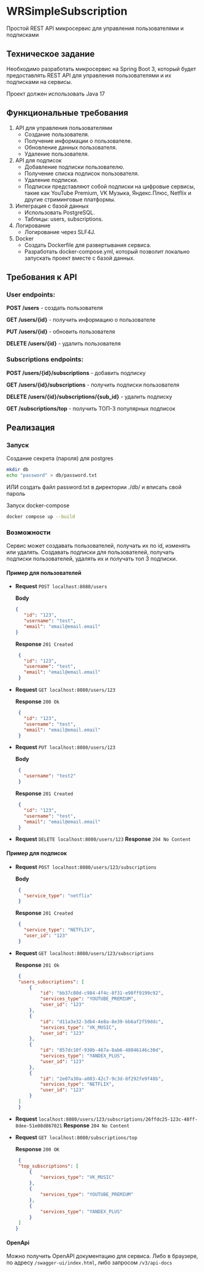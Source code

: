 ﻿# WRSimpleSubscription

Простой REST API микросервис для управления пользователями и подписками

## Техническое задание

Необходимо разработать микросервис на Spring Boot 3, который будет
предоставлять REST API для управления пользователями и их подписками на
сервисы.

Проект должен использовать Java 17

## Функциональные требования

1. API для управления пользователями
    - Создание пользователя.
    - Получение информации о пользователе.
    - Обновление данных пользователя.
    - Удаление пользователя.
2. API для подписок
    - Добавление подписки пользователю.
    - Получение списка подписок пользователя.
    - Удаление подписки.
    - Подписки представляют собой подписки на цифровые сервисы, такие как
      YouTube Premium, VK Музыка, Яндекс.Плюс, Netflix и другие стриминговые
      платформы.
3. Интеграция с базой данных
    - Использовать PostgreSQL.
    - Таблицы: users, subscriptions.
4. Логирование
    - Логирование через SLF4J.
5. Docker
    - Создать Dockerfile для развертывания сервиса.
    - Разработать docker-compose.yml, который позволит локально запускать проект
      вместе с базой данных.

## Требования к API

### User endpoints:

**POST /users** - создать пользователя

**GET /users/{id}** - получить информацию о пользователе

**PUT /users/{id}** - обновить пользователя

**DELETE /users/{id}** - удалить пользователя

### Subscriptions endpoints:

**POST /users/{id}/subscriptions** - добавить подписку

**GET /users/{id}/subscriptions** - получить подписки пользователя

**DELETE /users/{id}/subscriptions/{sub_id}** - удалить подписку

**GET /subscriptions/top** - получить ТОП-3 популярных подписок

## Реализация

### Запуск

Создание секрета (пароля) для postgres
```bash
mkdir db
echo "password" > db/password.txt   
```
ИЛИ создать файл password.txt в директории ./db/ и вписать свой пароль

Запуск docker-compose
```bash
docker compose up --build
```

### Возможности

Сервис может создавать пользователей, получать их по id, изменять или удалять.
Создавать подписки для пользователей, получать подписки пользователей, удалять их и получать топ 3 подписки.

#### Пример для пользователей

- **Request** `POST localhost:8080/users`

  **Body**
   ```json
   {
      "id": "123",
      "username": "test",
      "email": "email@email.email"
   }
   ```

  **Response**  `201 Created`
   ```json
    {
      "id": "123",
      "username": "test",
      "email": "email@email.email"
    }
   ```

- **Request** `GET localhost:8080/users/123`

  **Response** `200 Ok`
   ```json
    {
      "id": "123",
      "username": "test",
      "email": "email@email.email"
    }
   ```

- **Request** `PUT localhost:8080/users/123`

  **Body**
   ```json
    {
      "username": "test2"
    }
   ```

  **Response**  `201 Created`
   ```json
    {
      "id": "123",
      "username": "test",
      "email": "email@email.email"
    }
   ```
- **Request** `DELETE localhost:8080/users/123`
  **Response** `204 No Content`

#### Пример для подписок

- **Request** `POST localhost:8080/users/123/subscriptions`

  **Body**
   ```json
    {
      "service_type": "netflix"
    }
   ```

  **Response**  `201 Created`
   ```json
    {
      "service_type": "NETFLIX",
      "user_id": "123"
    }
   ```

- **Request** `GET localhost:8080/users/123/subscriptions`

  **Response**  `201 Ok`
   ```json
    {
    "users_subscriptions": [
        {
            "id": "bb37c80d-c984-4f4c-8f31-e98ff9199c92",
            "services_type": "YOUTUBE_PREMIUM",
            "user_id": "123"
        },
        {
            "id": "d11a3e32-3db4-4e8a-8e39-bb6af2f59ddc",
            "services_type": "VK_MUSIC",
            "user_id": "123"
        },
        {
            "id": "857dc10f-930b-467a-8ab6-48046146c30d",
            "services_type": "YANDEX_PLUS",
            "user_id": "123"
        },
        {
            "id": "2e07a30a-a003-42c7-9c3d-8f292fe9f48b",
            "services_type": "NETFLIX",
            "user_id": "123"
        }
    ]
    }
   ```

- **Request** `localhost:8080/users/123/subscriptions/26ffdc25-123c-48ff-8dee-51e08d867021`
  **Response** `204 No Content`

- **Request** `GET localhost:8080/subscriptions/top`

  **Response**  `200 OK`
   ```json
    {
    "top_subscriptions": [
        {
            "services_type": "VK_MUSIC"
        },
        {
            "services_type": "YOUTUBE_PREMIUM"
        },
        {
            "services_type": "YANDEX_PLUS"
        }
    ]
  }
   ```

#### OpenApi

Можно получить OpenAPI документацию для сервиса. Либо в браузере, по адресу `/swagger-ui/index.html`,
либо запросом `/v3/api-docs`
